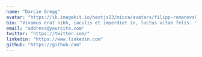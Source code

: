 ```yaml
---
name: "Darcie Gregg"
avatar: "https://ik.imagekit.io/nextjs23/micca/avatars/filipp-romanovski-CGKYNN3uuVo-unsplash.jpg"
bio: "Vivamus erat nibh, iaculis et imperdiet in, luctus vitae felis. Sed tincidunt hendrerit metus, sit amet molestie urna vestibulum sed. Praesent accumsan leo at facilisis elementum."
email: "address@yoursite.com"
twitter: "https://twitter.com/"
linkedin: "https://www.linkedin.com"
github: "https://github.com"
---
```

